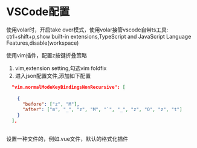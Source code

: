 # VSCode配置

使用volar时，开启take over模式，使用volar接管vscode自带ts工具:  
ctrl+shift+p,show built-in extensions,TypeScript and JavaScript Language Features,disable(workspace)


使用vim插件，配置z按键折叠策略  
1. vim,extension setting,勾选vim foldfix
2. 进入json配置文件,添加如下配置
```json
  "vim.normalModeKeyBindingsNonRecursive": [
  
    {
      "before": ["z", "M"],
      "after": ["m", "_", "z", "M", "`", "_", "z", "O", "z", "t"]
    }
  ],
 
```

设置一种文件的，例如.vue文件，默认的格式化插件